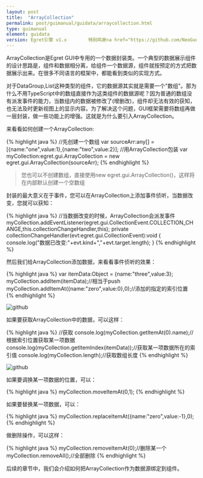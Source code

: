 ```yaml
---
layout: post
title:  "ArrayCollection"
permalink: post/guimanual/guidata/arraycollection.html
type: guimanual
element: guidata
version: Egret引擎 v1.x        特别鸣谢<a href="https://github.com/NeoGuo/" target="_blank">郭少瑞</a>同学撰写此文档
---
```


ArrayCollection是Egret GUI中专用的一个数据封装类。一个典型的数据展示组件的设计思路是，组件和数据相分离，给组件一个数据源，组件就按预定的方式把数据展示出来。在很多不同语言的框架中，都能看到类似的实现方式。

对于DataGroup,List这种类型的组件，它的数据源其实就是需要一个"数组"。那为什么不用TypeScript中的数组直接作为这类组件的数据源呢？因为普通的数组没有派发事件的能力，当数组内的数据被修改了(增删改)，组件却无法有效的获知，也无法及时更新视图上的显示内容。为了解决这个问题，GUI框架需要将数组再做一层封装，做一些功能上的增强。这就是为什么要引入ArrayCollection。

来看看如何创建一个ArrayCollection:

{% highlight java  %}
//先创建一个数组
var sourceArr:any[] = [{name:"one",value:1},{name:"two",value:2}];
//用ArrayCollection包装
var myCollection:egret.gui.ArrayCollection = new egret.gui.ArrayCollection(sourceArr);
{% endhighlight %}

> 您也可以不创建数组，直接使用new egret.gui.ArrayCollection()，这样将在内部默认创建一个空数组

封装的最大意义在于事件，您可以在ArrayCollection上添加事件侦听，当数据改变，您就可以获知：

{% highlight java  %}
//当数据改变的时候，ArrayCollection会派发事件
myCollection.addEventListener(egret.gui.CollectionEvent.COLLECTION_CHANGE,this.collectionChangeHandler,this);
private collectionChangeHandler(evt:egret.gui.CollectionEvent):void {
    console.log("数据已改变:"+evt.kind+","+evt.target.length);
}
{% endhighlight %}

然后我们给ArrayCollection添加数据，来看看事件侦听的效果：

{% highlight java  %}
var itemData:Object = {name:"three",value:3};
myCollection.addItem(itemData);//相当于push
myCollection.addItemAt({name:"zero",value:0},0);//添加的指定的索引位置
{% endhighlight %}

![github]({{site.baseurl}}/assets/img/arraycollection1.png "Egret")

如果要获取ArrayCollection中的数据，可以这样：

{% highlight java  %}
//获取
console.log(myCollection.getItemAt(0).name);//根据索引位置获取某一项数据
console.log(myCollection.getItemIndex(itemData));//获取某一项数据所在的索引值
console.log(myCollection.length);//获取数组长度
{% endhighlight %}

![github]({{site.baseurl}}/assets/img/arraycollection2.png "Egret")

如果要调换某一项数据的位置，可以：

{% highlight java  %}
myCollection.moveItemAt(0,1);
{% endhighlight %}

如果要替换某一项数据，可以：

{% highlight java  %}
myCollection.replaceItemAt({name:"zero",value:-1},0);
{% endhighlight %}

做删除操作，可以这样：

{% highlight java  %}
myCollection.removeItemAt(0);//删除某一个
myCollection.removeAll();//全部删除
{% endhighlight %}

后续的章节中，我们会介绍如何把ArrayCollection作为数据源绑定到组件。